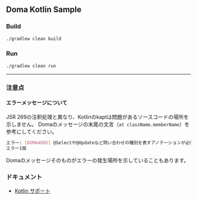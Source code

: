 Doma Kotlin Sample
------------------

### Build

```sh
./gradlew clean build
```

### Run

```sh
./gradlew clean run
```

----

### 注意点

#### エラーメッセージについて
JSR 269の注釈処理と異なり、Kotlinのkaptは問題があるソースコードの場所を示しません。
Domaのメッセージの末尾の文言（`at className.memberName`）を参考にしてください。

```sh
エラー: [DOMA4005] @Selectや@Updateなど問い合わせの種別を表すアノテーションが必要です。 at sample.PersonDao.insert
エラー1個
```

Domaのメッセージそのものがエラーの発生場所を示していることもあります。

### ドキュメント

- [Kotlin サポート](http://doma.readthedocs.io/ja/stable/kotlin-support/)

